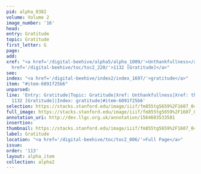 ```yaml
---
pid: alpha_0382
volume: Volume 2
image_number: '16'
head: 
entry: Gratitude
topic: Gratitude
first_letter: G
page: 
add: 
xref: "<a href='/digital-beehive/alpha5/alpha_1009/'>Unthankfullness</a>|<a href='/digital-beehive/alpha5/alpha_0949/'>thanks</a>|<a
  href='/digital-beehive/toc/toc2_220/'>1132 [Gratitude]</a>"
see: 
index: "<a href='/digital-beehive/index2/index_1697/'>gratitude</a>"
item: "#item-6091f25b6"
unparsed: 
line: 'Entry: Gratitude|Topic: Gratitude|Xref: Unthankfullness|Xref: thanks|Xref:
  1132 [Gratitude]|Index: gratitude|#item-6091f25b6'
selection: https://stacks.stanford.edu/image/iiif/fm855tg5659%2F1607_0483/780,547,2986,586/full/0/default.jpg
full_image: https://stacks.stanford.edu/image/iiif/fm855tg5659%2F1607_0483/full/full/0/default.jpg
annotation_uri: http://dev.llgc.org.uk/annotation/1564603533581
insertion: 
thumbnail: https://stacks.stanford.edu/image/iiif/fm855tg5659%2F1607_0483/780,547,600,180/250,/0/default.jpg
label: Gratitude
location: "<a href='/digital-beehive/toc/toc2_006/'>Full Page</a>"
issue: 
order: '113'
layout: alpha_item
collection: alpha2
---
```

